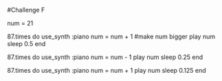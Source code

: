 #Challenge F

num = 21

87.times do
  use_synth :piano
  num = num + 1 #make num bigger
  play num
  sleep 0.5
end

87.times do
  use_synth :piano
  num = num - 1
  play num
  sleep 0.25
end

87.times do
  use_synth :piano
  num = num + 1
  play num
  sleep 0.125
end
